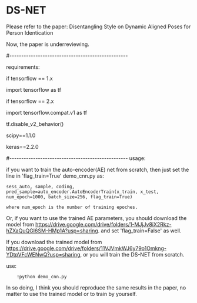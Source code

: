 # DS-NET

Please refer to the paper: Disentangling Style on Dynamic Aligned Poses for Person Identication

Now, the paper is underreviewing.


#--------------------------------------------------

requirements:

if tensorflow == 1.x

import tensorflow as tf

if tensorflow == 2.x

import tensorflow.compat.v1 as tf

tf.disable_v2_behavior()

scipy==1.1.0

keras==2.2.0

#--------------------------------------------------
usage:

if you want to train the auto-encoder(AE) net from scratch, then just set the line in 'flag_train=True' demo_cnn.py as:

    sess_auto, sample, coding, pred_sample=auto_encoder.AutoEncoderTrain(x_train, x_test, num_epoch=1000, batch_size=256, flag_train=True)
    
    where num_epoch is the number of training epoches.
    
Or, if you want to use the trained AE parameters, you should download the model from https://drive.google.com/drive/folders/1-MJjJv8iX2Rkz-hZXaQuQGI6SM-HMp1A?usp=sharing. and set 'flag_train=False' as well.
    
If you download the trained model from https://drive.google.com/drive/folders/11VJVmkWJ6y79o1Omkng-YDtpVFcWENwQ?usp=sharing, or you will train the DS-NET from scratch. 

use:

        !python demo_cnn.py

In so doing, I think you should reproduce the same results in the paper, no matter to use the trained model or to train by yourself.
    
